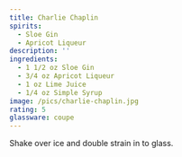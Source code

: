 ```yaml
---
title: Charlie Chaplin
spirits:
  - Sloe Gin
  - Apricot Liqueur
description: ''
ingredients:
  - 1 1/2 oz Sloe Gin
  - 3/4 oz Apricot Liqueur
  - 1 oz Lime Juice
  - 1/4 oz Simple Syrup
image: /pics/charlie-chaplin.jpg
rating: 5
glassware: coupe
---
```


Shake over ice and double strain in to glass.